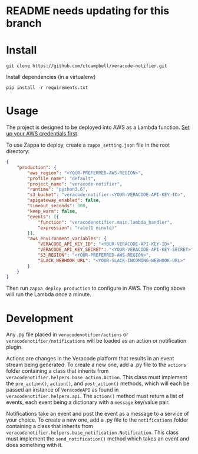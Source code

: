 # README needs updating for this branch

# Install

    git clone https://github.com/ctcampbell/veracode-notifier.git

Install dependencies (in a virtualenv)

    pip install -r requirements.txt

# Usage

The project is designed to be deployed into AWS as a Lambda function. [Set up your AWS credentials first](https://aws.amazon.com/blogs/security/a-new-and-standardized-way-to-manage-credentials-in-the-aws-sdks/).

To use Zappa to deploy, create a `zappa_setting.json` file in the root directory:

```json
{
    "production": {
        "aws_region": "<YOUR-PREFERRED-AWS-REGION>",
        "profile_name": "default",
        "project_name": "veracode-notifier",
        "runtime": "python3.6",
        "s3_bucket": "veracode-notifier-<YOUR-VERACODE-API-KEY-ID>",
        "apigateway_enabled": false,
        "timeout_seconds": 300,
        "keep_warm": false,
        "events": [{
            "function": "veracodenotifier.main.lambda_handler",
            "expression": "rate(1 minute)"
        }],
        "aws_environment_variables": {
            "VERACODE_API_KEY_ID": "<YOUR-VERACODE-API-KEY-ID>",
            "VERACODE_API_KEY_SECRET": "<YOUR-VERACODE-API-KEY-SECRET>",
            "S3_REGION": "<YOUR-PREFERRED-AWS-REGION>",
            "SLACK_WEBHOOK_URL": "<YOUR-SLACK-INCOMING-WEBHOOK-URL>"
        }
    }
}
``` 

Then run `zappa deploy production` to configure in AWS. The config above will run the Lambda once a minute.
    
# Development

Any .py file placed in `veracodenotifier/actions` or `veracodenotifier/notifications` will be loaded as an action or notification plugin.

Actions are changes in the Veracode platform that results in an event stream being generated. To create a new one, add a .py file to the `actions` folder containing a class that inherits from `veracodenotifier.helpers.base_action.Action`. This class must implement the `pre_action()`, `action()`, and `post_action()` methods, which will each be passed an instance of `VeracodeAPI` as found in `veracodenotifier.helpers.api`. The `action()` method must return a list of events, each event being a dictionary with a `message` key/value pair.

Notifications take an event and post the event as a message to a service of your choice. To create a new one, add a .py file to the `notifications` folder containing a class that inherits from `veracodenotifier.helpers.base_notification.Notification`. This class must implement the `send_notification()` method which takes an event and does something with it.

